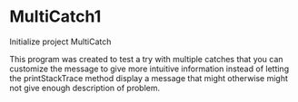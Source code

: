 # MultiCatch1
Initialize project MultiCatch

This program was created to test a try with multiple catches that you can customize the message
to give more intuitive information instead of letting the printStackTrace method display a message
that might otherwise might not give enough description of problem.
